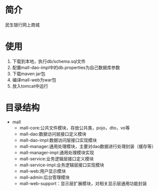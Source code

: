 # 简介
民生银行网上商城


# 使用
1. 下载到本地，执行db/schema.sql文件
2. 配置mall-dao-impl中的db.properties为自己数据库参数
3. 下载maven jar包
4. 编译mall-web为war包
5. 放入tomcat中运行 

# 目录结构
* mall
  * mall-core:公共文件模块，存放公共类，pojo，dto，vo等
  * mall-dao:数据访问层接口定义模块
  * mall-dao-impl:数据访问层接口实现模块
  * mall-manager:通用处理模块，主要对dao数据进行处理封装（缓存等）
  * mall-manager-impl:通用处理模块实现
  * mall-service:业务逻辑层接口定义模块
  * mall-service-impl:业务逻辑层接口实现模块
  * mall-web:用户显示模块
  * mall-admin:后台管理模块
  * mall-web-support：显示层扩展模块，对相关显示层通用功能封装
